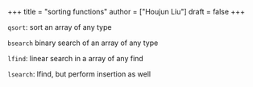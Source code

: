 +++
title = "sorting functions"
author = ["Houjun Liu"]
draft = false
+++

`qsort`: sort an array of any type

`bsearch` binary search of an array of any type

`lfind`: linear search in a array of any find

`lsearch`: lfind, but perform insertion as well
